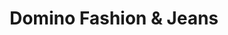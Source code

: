 ---
title: "Domino Fashion & Jeans"
url: /bad-lobenstein/domino-fashion-und-jeans/
shop: Kleidung
---